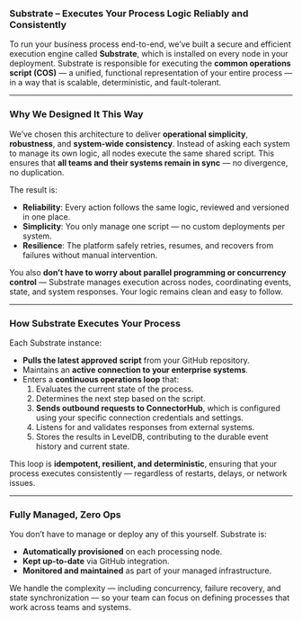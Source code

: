 ### **Substrate – Executes Your Process Logic Reliably and Consistently**

To run your business process end-to-end, we’ve built a secure and efficient execution engine called **Substrate**, which is installed on every node in your deployment. Substrate is responsible for executing the **common operations script (COS)** — a unified, functional representation of your entire process — in a way that is scalable, deterministic, and fault-tolerant.

---

### **Why We Designed It This Way**

We’ve chosen this architecture to deliver **operational simplicity**, **robustness**, and **system-wide consistency**. Instead of asking each system to manage its own logic, all nodes execute the same shared script. This ensures that **all teams and their systems remain in sync** — no divergence, no duplication.

The result is:

- **Reliability**: Every action follows the same logic, reviewed and versioned in one place.
- **Simplicity**: You only manage one script — no custom deployments per system.
- **Resilience**: The platform safely retries, resumes, and recovers from failures without manual intervention.

You also **don’t have to worry about parallel programming or concurrency control** — Substrate manages execution across nodes, coordinating events, state, and system responses. Your logic remains clean and easy to follow.

---

### **How Substrate Executes Your Process**

Each Substrate instance:

- **Pulls the latest approved script** from your GitHub repository.
- Maintains an **active connection to your enterprise systems**.
- Enters a **continuous operations loop** that:
  1. Evaluates the current state of the process.
  2. Determines the next step based on the script.
  3. **Sends outbound requests to ConnectorHub**, which is configured using your specific connection credentials and settings.
  4. Listens for and validates responses from external systems.
  5. Stores the results in LevelDB, contributing to the durable event history and current state.

This loop is **idempotent, resilient, and deterministic**, ensuring that your process executes consistently — regardless of restarts, delays, or network issues.

---

### **Fully Managed, Zero Ops**

You don’t have to manage or deploy any of this yourself. Substrate is:

- **Automatically provisioned** on each processing node.
- **Kept up-to-date** via GitHub integration.
- **Monitored and maintained** as part of your managed infrastructure.

We handle the complexity — including concurrency, failure recovery, and state synchronization — so your team can focus on defining processes that work across teams and systems.
